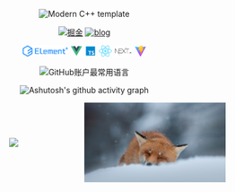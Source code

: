 <div id="title" align=center>

![Modern C++ template][github-sub-title:img]

[![掘金](https://img.shields.io/badge/%E6%8E%98%E9%87%91-coderlzh-blue)](https://juejin.cn/user/1302284631804765/posts)
[![blog](https://img.shields.io/badge/blog-前端笔记-red)](https://www.note.xl-ctf.top/)

<div style="display:flex;justify-content: center;gap:5px;">
    <a href="https://v3.cn.vuejs.org">
        <img height="20" src="./images/element plus.png">
    </a>
    <a href="https://v3.cn.vuejs.org">
        <img height="20" src="./images/vue.png">
    </a>
    <a href="https://www.tslang.cn/index.html">
        <img height="20" src="./images/typescript.png">
    </a>
    <a href="https://reactjs.org/">
        <img height="20" src="./images/react.svg">
    </a>
    <a href="https://reactjs.org/">
        <img height="20" src="./images/next.png">
    </a>
    <a href="https://cn.vitejs.dev">
        <img height="20" src="./images/vite.png">
    </a>
</div>

![GitHub账户最常用语言](https://github-stats.ubrong.com/api/top-langs/?username=YicoFighting&layout=compact&theme=tokyonight)

![Ashutosh's github activity graph](https://github-readme-activity-graph.vercel.app/graph?username=YicoFighting&theme=vue)

<div style="display:flex;align-items:center;">
<div style="flex:1;">
    <img src="https://count.getloli.com/get/@:YicoFighting?theme=moebooru">
</div>
<div style="flex:1;">
    <img src="./images/background.jpg">
</div>
</div>
</div>

[github-sub-title:img]: https://readme-typing-svg.herokuapp.com?font=Segoe+Script&center=true&lines=YicoFighting
